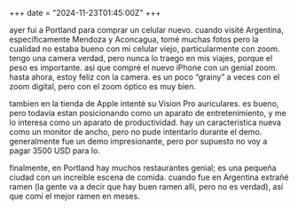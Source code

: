 +++
date = "2024-11-23T01:45:00Z"
+++

ayer fui a Portland para comprar un celular nuevo. cuando visité Argentina, específicamente Mendoza y Aconcagua, tomé muchas fotos pero la cualidad no estaba bueno con mi celular viejo, particularmente con zoom. tengo una camera verdad, pero nunca lo traego en mis viajes, porque el peso es importante. asi que compré el nuevo iPhone con un genial zoom. hasta ahora, estoy feliz con la camera. es un poco “grainy” a veces con el zoom digital, pero con el zoom óptico es muy bien.

tambien en la tienda de Apple intenté su Vision Pro auriculares. es bueno, pero todavía estan posicionando como un aparato de entretenimiento, y me lo interesa como un aparato de productividad. hay un caracteristica nueva como un monitor de ancho, pero no pude intentarlo durante el demo. generalmente fue un demo impresionante, pero por supuesto no voy a pagar 3500 USD para lo.

finalmente, en Portland hay muchos restaurantes genial; es una pequeña ciudad con un increible escena de comida. cuando fue en Argentina extrañé ramen (la gente va a decir que hay buen ramen allí, pero no es verdad), así que comí el mejor ramen en meses.
